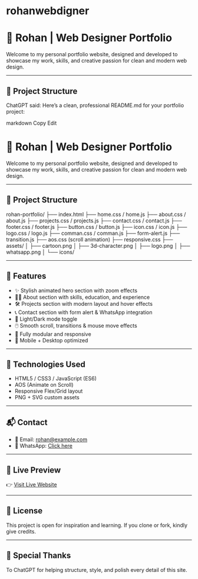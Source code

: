 # rohanwebdigner
# 💼 Rohan | Web Designer Portfolio

Welcome to my personal portfolio website, designed and developed to showcase my work, skills, and creative passion for clean and modern web design.

---

## 📁 Project Structure

ChatGPT said:
Here’s a clean, professional README.md for your portfolio project:

markdown
Copy
Edit
# 💼 Rohan | Web Designer Portfolio

Welcome to my personal portfolio website, designed and developed to showcase my work, skills, and creative passion for clean and modern web design.

---

## 📁 Project Structure

rohan-portfolio/
├── index.html
├── home.css / home.js
├── about.css / about.js
├── projects.css / projects.js
├── contact.css / contact.js
├── footer.css / footer.js
├── button.css / button.js
├── icon.css / icon.js
├── logo.css / logo.js
├── comman.css / comman.js
├── form-alert.js
├── transition.js
├── aos.css (scroll animation)
├── responsive.css
├── assets/
│ ├── cartoon.png
│ ├── 3d-character.png
│ ├── logo.png
│ ├── whatsapp.png
│ └── icons/



---

## 🎨 Features

- ✨ Stylish animated hero section with zoom effects
- 🧑‍💻 About section with skills, education, and experience
- 🛠️ Projects section with modern layout and hover effects
- 📞 Contact section with form alert & WhatsApp integration
- 🌙 Light/Dark mode toggle
- 🖱️ Smooth scroll, transitions & mouse move effects
- 🧩 Fully modular and responsive
- 📱 Mobile + Desktop optimized

---

## 🚀 Technologies Used

- HTML5 / CSS3 / JavaScript (ES6)
- AOS (Animate on Scroll)
- Responsive Flex/Grid layout
- PNG + SVG custom assets

---

## 📬 Contact

- 📧 Email: [rohan@example.com](mailto:rohan@example.com)
- 💬 WhatsApp: [Click here](https://wa.me/919876543210)

---

## 🔗 Live Preview

👉 [Visit Live Website](https://your-portfolio-link.netlify.app)

---

## 📄 License

This project is open for inspiration and learning. If you clone or fork, kindly give credits.

---

## 🙏 Special Thanks

To ChatGPT for helping structure, style, and polish every detail of this site.
